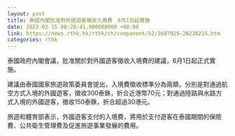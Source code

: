 ```yaml
---
layout: post
title: 泰國內閣批准對外國遊客徵收入境費　6月1日起實施
date: 2023-02-15 08:28:41.000000000 +08:00
link: https://news.rthk.hk/rthk/ch/component/k2/1687929-20230215.htm
categories: rthk
---
```


泰國政府內閣會議，批准關於對外國遊客徵收入境費的建議，6月1日起正式實施。

建議由泰國國家旅遊政策委員會提出，入境費徵收標準分為兩類，分別是對通過航空方式入境的外國遊客，徵收300泰銖，折合近港幣70元；對通過陸路與水路方式入境的外國遊客，徵收150泰銖，折合超過30港元。

旅遊和體育部表示，外國遊客支付的入境費，將用於支付遊客在泰國期間的保險費、公共衛生管理費及促進旅遊事業發展的費用。
